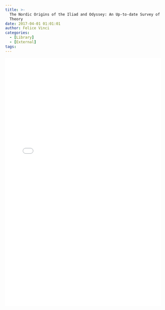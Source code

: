 ```yaml
---
title: >-
  The Nordic Origins of the Iliad and Odyssey: An Up-to-date Survey of the
  Theory
date: 2017-04-01 01:01:01
author: Felice Vinci
categories: 
  - [Library]
  - [External]
tags:
---
```


<!-- {% pdf https://bialczynski.pl/wp-content/uploads/2019/12/2017-3-2-4-Vinci.pdf 'The Nordic Origins of the Iliad and Odyssey: An Up-to-date Survey of the Theory.pdf' %} --> <!-- An example of the old way of embedding remote PDFs -->

<div>
  <iframe src="/PDFjs/web/viewer.html?file=../../2017/04/01/The-Nordic-Origins-of-the-Iliad-and-Odyssey-An-Up-to-date-Survey-of-the-Theory/The Nordic Origins of the Iliad and Odyssey An Up to Date Survey of the Theory.pdf" width="100%" height="800px" frameborder="0"></iframe>
</div>